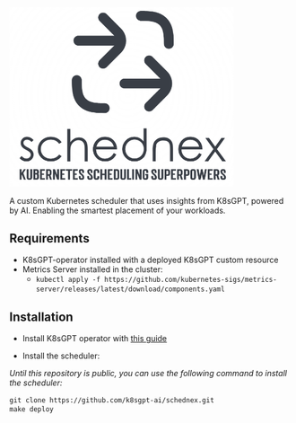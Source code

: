 <img src="images/logo.png" width="400">

A custom Kubernetes scheduler that uses insights from K8sGPT, powered by AI. 
Enabling the smartest placement of your workloads.

## Requirements

- K8sGPT-operator installed with a deployed K8sGPT custom resource
- Metrics Server installed in the cluster:
  - `kubectl apply -f https://github.com/kubernetes-sigs/metrics-server/releases/latest/download/components.yaml`

## Installation

- Install K8sGPT operator with [this guide](https://github.com/k8sgpt-ai/k8sgpt-operator?tab=readme-ov-file#installation)
  

- Install the scheduler:

_Until this repository is public, you can use the following command to install the scheduler:_
```
git clone https://github.com/k8sgpt-ai/schednex.git
make deploy
